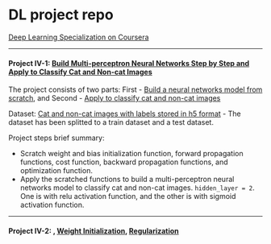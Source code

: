 # DL project repo
[Deep Learning Specialization on Coursera](https://www.coursera.org/specializations/deep-learning)

------
#### Project IV-1: [Build Multi-perceptron Neural Networks Step by Step and Apply to Classify Cat and Non-cat Images](https://github.com/hangdeng/MachineLearningToDeepLearning-Practical-Projects/tree/master/DeepLearningSpecialization/Neural%20Networks%20and%20Deep%20Learning)

The project consists of two parts: First - [Build a neural networks model from scratch](https://github.com/hangdeng/MachineLearningToDeepLearning-Practical-Projects/blob/master/DeepLearningSpecialization/Neural%20Networks%20and%20Deep%20Learning/Week%204/Building%20your%20Deep%20Neural%20Network%20-%20Step%20by%20Step/Building%2Byour%2BNN%2BStep%2Bv8.ipynb), and Second - [Apply to classify cat and non-cat images](https://github.com/hangdeng/MachineLearningToDeepLearning-Practical-Projects/blob/master/DeepLearningSpecialization/Neural%20Networks%20and%20Deep%20Learning/Week%204/Deep%20Neural%20Network%20Application%20Image%20Classification/Deep%2BNN%2BApp%2Bv8.ipynb)

Dataset: [Cat and non-cat images with labels stored in h5 format](https://github.com/hangdeng/MachineLearningToDeepLearning-Practical-Projects/tree/master/DeepLearningSpecialization/datasets) - The dataset has been splitted to a train dataset and a test dataset.

Project steps brief summary: 
* Scratch weight and bias initialization function, forward propagation functions, cost function, backward propagation functions, and optimization function.
* Apply the scratched functions to build a multi-perceptron neural networks model to classify cat and non-cat images. `hidden_layer = 2`. One is with relu activation function, and the other is with sigmoid activation function.
------

#### Project IV-2: [](), [Weight Initialization](), [Regularization]() 
